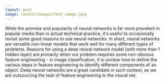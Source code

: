 ```yaml
---
layout: post
image: /assets/images/Test_image.jpeg
---
```

While the promise and popularity of neural networks is far more prevalent in popular media than in actual technical practice, it's useful to occasionally revisit some good reasons to use neural networks. In short, neural networks are versatile non-linear models that work well for many different types of problems. Reasons for using a deep neural network model (with more than 1 hidden layer) are primarily when our problem requires some non-obvious feature engineering - in image classification, it is unclear how to define the various steps in feature engineering to identify different components of an object. Deep neural networks are a great candidate in such context, as we are outsourcing the task of feature engineering to the neural net. 

